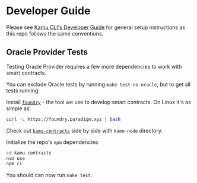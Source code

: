 # Developer Guide <!-- omit in toc -->

Please see [Kamu CLI's Developer Guide](https://github.com/kamu-data/kamu-cli/blob/master/DEVELOPER.md) for general setup instructions as this repo follows the same conventions.

## Oracle Provider Tests
Testing Oracle Provider requires a few more dependencies to work with smart contracts.

You can exclude Oracle tests by running `make test-no-oracle`, but to get all tests running:

Install [`foundry`](https://book.getfoundry.sh/getting-started/installation) - the tool we use to develop smart contracts. On Linux it's as simple as:
```sh
curl -L https://foundry.paradigm.xyz | bash
```

Check out [`kamu-contracts`](https://github.com/kamu-data/kamu-contracts) side by side with `kamu-node` directory.

Initialize the repo's `npm` dependencies:
```sh
cd kamu-contracts
nvm use
npm ci
```

You should can now run `make test`.
